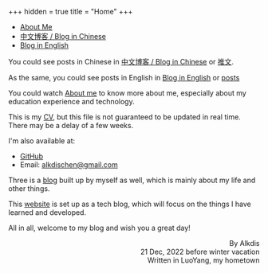 +++
hidden = true
title = "Home"
+++

* [About Me](/pages/about)
* [中文博客 / Blog in Chinese](/posts)
* [Blog in English](/posts-ng)

You could see posts in Chinese in [中文博客 / Blog in Chinese](/posts) or [推文](/posts).

As the same, you could see posts in English in [Blog in English](/posts-ng) or [posts](/posts-ng)

You could watch [About me](/pages/about) to know more about me, especially about my education experience and technology.

This is my [CV](./pages/about/cv_AlkdisChen.pdf), but this file is not guaranteed to be updated in real time. There may be a delay of a few weeks.

I'm also available at:

* [GitHub](https://github.com/ikoltech)
* Email: alkdischen@gmail.com

Three is a [blog](www.alkdischen.club) built up by myself as well, which is mainly about my life and other things.

This [website](www.alkdischen.cn) is set up as a tech blog, which will focus on the things I have learned and developed.

All in all, welcome to my blog and wish you a great day!

<p align = "right">
    By Alkdis  <br>
    21 Dec, 2022 before winter vacation <br>
    Written in LuoYang, my hometown 
</p>

